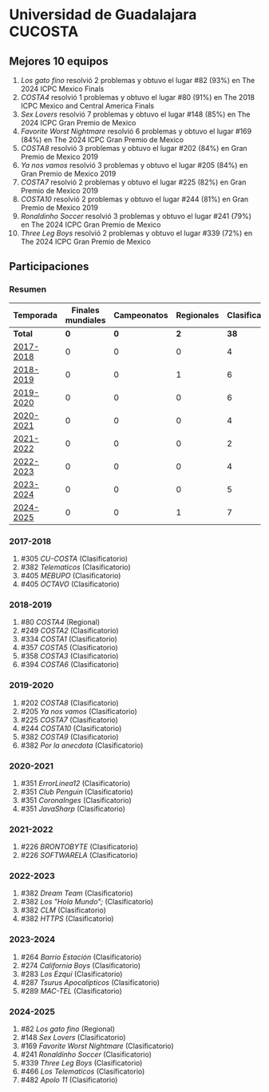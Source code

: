 ---
---

# Universidad de Guadalajara CUCOSTA

## Mejores 10 equipos

1. _Los gato fino_ resolvió 2 problemas y obtuvo el lugar #82 (93%) en The 2024 ICPC Mexico Finals
1. _COSTA4_ resolvió 1 problemas y obtuvo el lugar #80 (91%) en The 2018 ICPC Mexico and Central America Finals
1. _Sex Lovers_ resolvió 7 problemas y obtuvo el lugar #148 (85%) en The 2024 ICPC Gran Premio de Mexico
1. _Favorite Worst Nightmare_ resolvió 6 problemas y obtuvo el lugar #169 (84%) en The 2024 ICPC Gran Premio de Mexico
1. _COSTA8_ resolvió 3 problemas y obtuvo el lugar #202 (84%) en Gran Premio de Mexico 2019
1. _Ya nos vamos_ resolvió 3 problemas y obtuvo el lugar #205 (84%) en Gran Premio de Mexico 2019
1. _COSTA7_ resolvió 2 problemas y obtuvo el lugar #225 (82%) en Gran Premio de Mexico 2019
1. _COSTA10_ resolvió 2 problemas y obtuvo el lugar #244 (81%) en Gran Premio de Mexico 2019
1. _Ronaldinho Soccer_ resolvió 3 problemas y obtuvo el lugar #241 (79%) en The 2024 ICPC Gran Premio de Mexico
1. _Three Leg Boys_ resolvió 2 problemas y obtuvo el lugar #339 (72%) en The 2024 ICPC Gran Premio de Mexico

## Participaciones

### Resumen

| Temporada | Finales mundiales | Campeonatos | Regionales | Clasificatorios | Equipos |
| --- | --- | --- | --- | --- | --- |
| **Total** | **0** | **0** | **2** | **38** | **38** |
| [2017-2018](#2017-2018) | 0 | 0 | 0 | 4 | 4 |
| [2018-2019](#2018-2019) | 0 | 0 | 1 | 6 | 6 |
| [2019-2020](#2019-2020) | 0 | 0 | 0 | 6 | 6 |
| [2020-2021](#2020-2021) | 0 | 0 | 0 | 4 | 4 |
| [2021-2022](#2021-2022) | 0 | 0 | 0 | 2 | 2 |
| [2022-2023](#2022-2023) | 0 | 0 | 0 | 4 | 4 |
| [2023-2024](#2023-2024) | 0 | 0 | 0 | 5 | 5 |
| [2024-2025](#2024-2025) | 0 | 0 | 1 | 7 | 7 |

### 2017-2018

1. #305 _CU-COSTA_ (Clasificatorio)
1. #382 _Telematicos_ (Clasificatorio)
1. #405 _MEBUPO_ (Clasificatorio)
1. #405 _OCTAVO_ (Clasificatorio)

### 2018-2019

1. #80 _COSTA4_ (Regional)
1. #249 _COSTA2_ (Clasificatorio)
1. #334 _COSTA1_ (Clasificatorio)
1. #357 _COSTA5_ (Clasificatorio)
1. #358 _COSTA3_ (Clasificatorio)
1. #394 _COSTA6_ (Clasificatorio)

### 2019-2020

1. #202 _COSTA8_ (Clasificatorio)
1. #205 _Ya nos vamos_ (Clasificatorio)
1. #225 _COSTA7_ (Clasificatorio)
1. #244 _COSTA10_ (Clasificatorio)
1. #382 _COSTA9_ (Clasificatorio)
1. #382 _Por la anecdota_ (Clasificatorio)

### 2020-2021

1. #351 _ErrorLinea12_ (Clasificatorio)
1. #351 _Club Penguin_ (Clasificatorio)
1. #351 _CoronaInges_ (Clasificatorio)
1. #351 _JavaSharp_ (Clasificatorio)

### 2021-2022

1. #226 _BRONTOBYTE_ (Clasificatorio)
1. #226 _SOFTWARELA_ (Clasificatorio)

### 2022-2023

1. #382 _Dream Team_ (Clasificatorio)
1. #382 _Los "Hola Mundo";_ (Clasificatorio)
1. #382 _CLM_ (Clasificatorio)
1. #382 _HTTPS_ (Clasificatorio)

### 2023-2024

1. #264 _Barrio Estación_ (Clasificatorio)
1. #274 _California Boys_ (Clasificatorio)
1. #283 _Los Ezqui_ (Clasificatorio)
1. #287 _Tsurus Apocalípticos_ (Clasificatorio)
1. #289 _MAC-TEL_ (Clasificatorio)

### 2024-2025

1. #82 _Los gato fino_ (Regional)
1. #148 _Sex Lovers_ (Clasificatorio)
1. #169 _Favorite Worst Nightmare_ (Clasificatorio)
1. #241 _Ronaldinho Soccer_ (Clasificatorio)
1. #339 _Three Leg Boys_ (Clasificatorio)
1. #466 _Los Telematicos_ (Clasificatorio)
1. #482 _Apolo 11_ (Clasificatorio)



